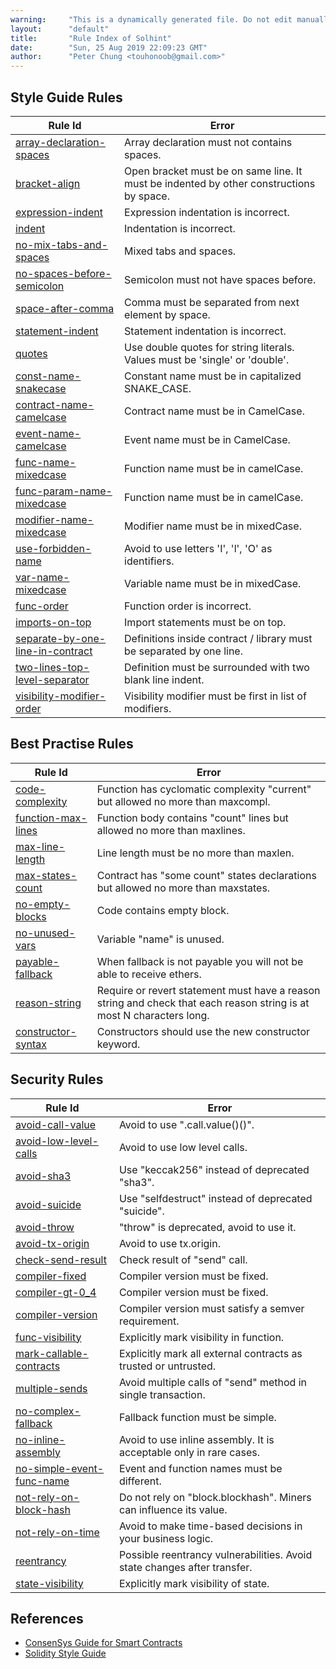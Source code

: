 ```yaml
---
warning:     "This is a dynamically generated file. Do not edit manually."
layout:      "default"
title:       "Rule Index of Solhint"
date:        "Sun, 25 Aug 2019 22:09:23 GMT"
author:      "Peter Chung <touhonoob@gmail.com>"
---
```


## Style Guide Rules

| Rule Id                                                                                 | Error                                                                                   |
| --------------------------------------------------------------------------------------- | --------------------------------------------------------------------------------------- |
| [array-declaration-spaces](./rules/align/array-declaration-spaces.html)                 | Array declaration must not contains spaces.                                             |
| [bracket-align](./rules/align/bracket-align.html)                                       | Open bracket must be on same line. It must be indented by other constructions by space. |
| [expression-indent](./rules/align/expression-indent.html)                               | Expression indentation is incorrect.                                                    |
| [indent](./rules/align/indent.html)                                                     | Indentation is incorrect.                                                               |
| [no-mix-tabs-and-spaces](./rules/align/no-mix-tabs-and-spaces.html)                     | Mixed tabs and spaces.                                                                  |
| [no-spaces-before-semicolon](./rules/align/no-spaces-before-semicolon.html)             | Semicolon must not have spaces before.                                                  |
| [space-after-comma](./rules/align/space-after-comma.html)                               | Comma must be separated from next element by space.                                     |
| [statement-indent](./rules/align/statement-indent.html)                                 | Statement indentation is incorrect.                                                     |
| [quotes](./rules/miscellaneous/quotes.html)                                             | Use double quotes for string literals. Values must be 'single' or 'double'.             |
| [const-name-snakecase](./rules/naming/const-name-snakecase.html)                        | Constant name must be in capitalized SNAKE_CASE.                                        |
| [contract-name-camelcase](./rules/naming/contract-name-camelcase.html)                  | Contract name must be in CamelCase.                                                     |
| [event-name-camelcase](./rules/naming/event-name-camelcase.html)                        | Event name must be in CamelCase.                                                        |
| [func-name-mixedcase](./rules/naming/func-name-mixedcase.html)                          | Function name must be in camelCase.                                                     |
| [func-param-name-mixedcase](./rules/naming/func-param-name-mixedcase.html)              | Function name must be in camelCase.                                                     |
| [modifier-name-mixedcase](./rules/naming/modifier-name-mixedcase.html)                  | Modifier name must be in mixedCase.                                                     |
| [use-forbidden-name](./rules/naming/use-forbidden-name.html)                            | Avoid to use letters 'I', 'l', 'O' as identifiers.                                      |
| [var-name-mixedcase](./rules/naming/var-name-mixedcase.html)                            | Variable name must be in mixedCase.                                                     |
| [func-order](./rules/order/func-order.html)                                             | Function order is incorrect.                                                            |
| [imports-on-top](./rules/order/imports-on-top.html)                                     | Import statements must be on top.                                                       |
| [separate-by-one-line-in-contract](./rules/order/separate-by-one-line-in-contract.html) | Definitions inside contract / library must be separated by one line.                    |
| [two-lines-top-level-separator](./rules/order/two-lines-top-level-separator.html)       | Definition must be surrounded with two blank line indent.                               |
| [visibility-modifier-order](./rules/order/visibility-modifier-order.html)               | Visibility modifier must be first in list of modifiers.                                 |
        

## Best Practise Rules

| Rule Id                                                              | Error                                                                                                                 |
| -------------------------------------------------------------------- | --------------------------------------------------------------------------------------------------------------------- |
| [code-complexity](./rules/best-practises/code-complexity.html)       | Function has cyclomatic complexity "current" but allowed no more than maxcompl.                                       |
| [function-max-lines](./rules/best-practises/function-max-lines.html) | Function body contains "count" lines but allowed no more than maxlines.                                               |
| [max-line-length](./rules/best-practises/max-line-length.html)       | Line length must be no more than maxlen.                                                                              |
| [max-states-count](./rules/best-practises/max-states-count.html)     | Contract has "some count" states declarations but allowed no more than maxstates.                                     |
| [no-empty-blocks](./rules/best-practises/no-empty-blocks.html)       | Code contains empty block.                                                                                            |
| [no-unused-vars](./rules/best-practises/no-unused-vars.html)         | Variable "name" is unused.                                                                                            |
| [payable-fallback](./rules/best-practises/payable-fallback.html)     | When fallback is not payable you will not be able to receive ethers.                                                  |
| [reason-string](./rules/best-practises/reason-string.html)           | Require or revert statement must have a reason string and check that each reason string is at most N characters long. |
| [constructor-syntax](./rules/best-practises/constructor-syntax.html) | Constructors should use the new constructor keyword.                                                                  |
        

## Security Rules

| Rule Id                                                                      | Error                                                                    |
| ---------------------------------------------------------------------------- | ------------------------------------------------------------------------ |
| [avoid-call-value](./rules/security/avoid-call-value.html)                   | Avoid to use ".call.value()()".                                          |
| [avoid-low-level-calls](./rules/security/avoid-low-level-calls.html)         | Avoid to use low level calls.                                            |
| [avoid-sha3](./rules/security/avoid-sha3.html)                               | Use "keccak256" instead of deprecated "sha3".                            |
| [avoid-suicide](./rules/security/avoid-suicide.html)                         | Use "selfdestruct" instead of deprecated "suicide".                      |
| [avoid-throw](./rules/security/avoid-throw.html)                             | "throw" is deprecated, avoid to use it.                                  |
| [avoid-tx-origin](./rules/security/avoid-tx-origin.html)                     | Avoid to use tx.origin.                                                  |
| [check-send-result](./rules/security/check-send-result.html)                 | Check result of "send" call.                                             |
| [compiler-fixed](./rules/security/compiler-fixed.html)                       | Compiler version must be fixed.                                          |
| [compiler-gt-0_4](./rules/security/compiler-gt-0_4.html)                     | Compiler version must be fixed.                                          |
| [compiler-version](./rules/security/compiler-version.html)                   | Compiler version must satisfy a semver requirement.                      |
| [func-visibility](./rules/security/func-visibility.html)                     | Explicitly mark visibility in function.                                  |
| [mark-callable-contracts](./rules/security/mark-callable-contracts.html)     | Explicitly mark all external contracts as trusted or untrusted.          |
| [multiple-sends](./rules/security/multiple-sends.html)                       | Avoid multiple calls of "send" method in single transaction.             |
| [no-complex-fallback](./rules/security/no-complex-fallback.html)             | Fallback function must be simple.                                        |
| [no-inline-assembly](./rules/security/no-inline-assembly.html)               | Avoid to use inline assembly. It is acceptable only in rare cases.       |
| [no-simple-event-func-name](./rules/security/no-simple-event-func-name.html) | Event and function names must be different.                              |
| [not-rely-on-block-hash](./rules/security/not-rely-on-block-hash.html)       | Do not rely on "block.blockhash". Miners can influence its value.        |
| [not-rely-on-time](./rules/security/not-rely-on-time.html)                   | Avoid to make time-based decisions in your business logic.               |
| [reentrancy](./rules/security/reentrancy.html)                               | Possible reentrancy vulnerabilities. Avoid state changes after transfer. |
| [state-visibility](./rules/security/state-visibility.html)                   | Explicitly mark visibility of state.                                     |
        

## References

- [ConsenSys Guide for Smart Contracts](https://consensys.github.io/smart-contract-best-practices/recommendations/)
- [Solidity Style Guide](http://solidity.readthedocs.io/en/develop/style-guide.html)
